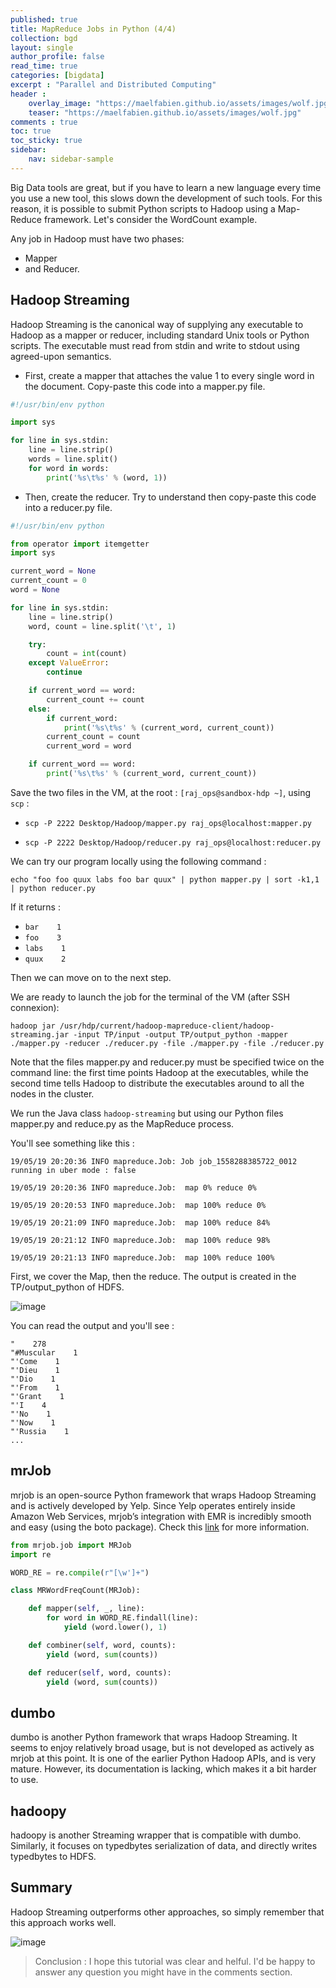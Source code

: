 ```yaml
---
published: true
title: MapReduce Jobs in Python (4/4)
collection: bgd
layout: single
author_profile: false
read_time: true
categories: [bigdata]
excerpt : "Parallel and Distributed Computing"
header :
    overlay_image: "https://maelfabien.github.io/assets/images/wolf.jpg"
    teaser: "https://maelfabien.github.io/assets/images/wolf.jpg"
comments : true
toc: true
toc_sticky: true
sidebar:
    nav: sidebar-sample
---
```


Big Data tools are great, but if you have to learn a new language every time you use a new tool, this slows down the development of such tools. For this reason, it is possible to submit Python scripts to Hadoop using a Map-Reduce framework. Let's consider the WordCount example.

Any job in Hadoop must have two phases:
- Mapper
- and Reducer. 

## Hadoop Streaming

Hadoop Streaming is the canonical way of supplying any executable to Hadoop as a mapper or reducer, including standard Unix tools or Python scripts. The executable must read from stdin and write to stdout using agreed-upon semantics.

- First, create a mapper that attaches the value 1 to every single word in the document. Copy-paste this code into a mapper.py file. 

```python
#!/usr/bin/env python

import sys

for line in sys.stdin:
    line = line.strip()
    words = line.split()
    for word in words:
        print('%s\t%s' % (word, 1))
```

- Then, create the reducer. Try to understand then copy-paste this code into a reducer.py file. 

```python
#!/usr/bin/env python

from operator import itemgetter
import sys

current_word = None
current_count = 0
word = None

for line in sys.stdin:
    line = line.strip()
    word, count = line.split('\t', 1)

    try:
        count = int(count)
    except ValueError:
        continue

    if current_word == word:
        current_count += count
    else:
        if current_word:
            print('%s\t%s' % (current_word, current_count))
        current_count = count
        current_word = word

    if current_word == word:
        print('%s\t%s' % (current_word, current_count))
```

Save the two files in the VM, at the root : `[raj_ops@sandbox-hdp ~]`, using `scp` :

- `scp -P 2222 Desktop/Hadoop/mapper.py raj_ops@localhost:mapper.py`

- `scp -P 2222 Desktop/Hadoop/reducer.py raj_ops@localhost:reducer.py`


We can try our program locally using the following command :

`echo "foo foo quux labs foo bar quux" | python mapper.py | sort -k1,1 | python reducer.py`

If it returns :

- `bar    1`
- `foo    3`
- `labs    1`
- `quux    2`

Then we can move on to the next step.

We are ready to launch the job for the terminal of the VM (after SSH connexion):

`hadoop jar /usr/hdp/current/hadoop-mapreduce-client/hadoop-streaming.jar -input TP/input -output TP/output_python -mapper ./mapper.py -reducer ./reducer.py -file ./mapper.py -file ./reducer.py`

Note that the files mapper.py and reducer.py must be specified twice on the command line: the first time points Hadoop at the executables, while the second time tells Hadoop to distribute the executables around to all the nodes in the cluster.

We run the Java class `hadoop-streaming` but using our Python files mapper.py and reduce.py as the MapReduce process.

You'll see something like this :

`19/05/19 20:20:36 INFO mapreduce.Job: Job job_1558288385722_0012 running in uber mode : false`

`19/05/19 20:20:36 INFO mapreduce.Job:  map 0% reduce 0%`

`19/05/19 20:20:53 INFO mapreduce.Job:  map 100% reduce 0%`

`19/05/19 20:21:09 INFO mapreduce.Job:  map 100% reduce 84%`

`19/05/19 20:21:12 INFO mapreduce.Job:  map 100% reduce 98%`

`19/05/19 20:21:13 INFO mapreduce.Job:  map 100% reduce 100%`

First, we cover the Map, then the reduce. The output is created in the TP/output_python of HDFS. 

![image](https://maelfabien.github.io/assets/images/Hadoop/40.jpg)

You can read the output and you'll see :

```
"    278
"#Muscular    1
"'Come    1
"'Dieu    1
"'Dio    1
"'From    1
"'Grant    1
"'I    4
"'No    1
"'Now    1
"'Russia    1
...
```

## mrJob

mrjob is an open-source Python framework that wraps Hadoop Streaming and is actively developed by Yelp. Since Yelp operates entirely inside Amazon Web Services, mrjob’s integration with EMR is incredibly smooth and easy (using the boto package). Check this [link](https://github.com/Yelp/mrjob) for more information.

```python
from mrjob.job import MRJob
import re

WORD_RE = re.compile(r"[\w']+")

class MRWordFreqCount(MRJob):

    def mapper(self, _, line):
        for word in WORD_RE.findall(line):
            yield (word.lower(), 1)

    def combiner(self, word, counts):
        yield (word, sum(counts))

    def reducer(self, word, counts):
        yield (word, sum(counts))
```

## dumbo

dumbo is another Python framework that wraps Hadoop Streaming. It seems to enjoy relatively broad usage, but is not developed as actively as mrjob at this point. It is one of the earlier Python Hadoop APIs, and is very mature. However, its documentation is lacking, which makes it a bit harder to use.

## hadoopy

hadoopy is another Streaming wrapper that is compatible with dumbo. Similarly, it focuses on typedbytes serialization of data, and directly writes typedbytes to HDFS.

## Summary 

Hadoop Streaming outperforms other approaches, so simply remember that this approach works well.

![image](https://maelfabien.github.io/assets/images/Hadoop/39.jpg)

> Conclusion : I hope this tutorial was clear and helful. I'd be happy to answer any question you might have in the comments section.
